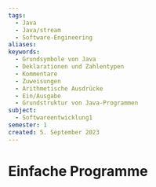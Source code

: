 ```yaml
---
tags:
  - Java
  - Java/stream
  - Software-Engineering
aliases: 
keywords:
  - Grundsymbole von Java
  - Deklarationen und Zahlentypen
  - Kommentare
  - Zuweisungen
  - Arithmetische Ausdrücke
  - Ein/Ausgabe
  - Grundstruktur von Java-Programmen
subject:
  - Softwareentwicklung1
semester: 1
created: 5. September 2023
---
```


# Einfache Programme